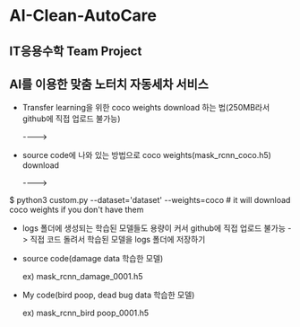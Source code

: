 # AI-Clean-AutoCare

## IT응용수학 Team Project
## AI를 이용한 맞춤 노터치 자동세차 서비스

- Transfer learning을 위한 coco weights download 하는 법(250MB라서 github에 직접 업로드 불가능)
  
  ---->

- source code에 나와 있는 방법으로 coco weights(mask_rcnn_coco.h5) download 

  ---->
  
$ python3 custom.py --dataset='dataset' --weights=coco # it will download coco weights if you don't have them


- logs 폴더에 생성되는 학습된 모델들도 용량이 커서 github에 직접 업로드 불가능 -> 직접 코드 돌려서 학습된 모델을 logs 폴더에 저장하기

- source code(damage data 학습한 모델)

  ex) mask_rcnn_damage_0001.h5
  
- My code(bird poop, dead bug data 학습한 모델)
  
  ex) mask_rcnn_bird poop_0001.h5
